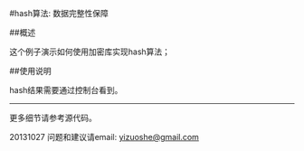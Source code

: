 ﻿#hash算法: 数据完整性保障


##概述

这个例子演示如何使用加密库实现hash算法；

##使用说明

hash结果需要通过控制台看到。

****

更多细节请参考源代码。

20131027
问题和建议请email: yizuoshe@gmail.com 

